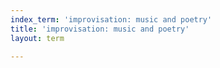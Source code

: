 ```yaml
---
index_term: 'improvisation: music and poetry'
title: 'improvisation: music and poetry'
layout: term

---
```

